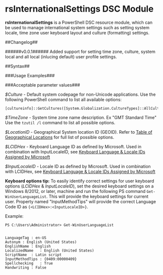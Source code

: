 rsInternationalSettings DSC Module
=======================

**rsInternationalSettings** is a PowerShell DSC resource module, which can be used to manage international system settings such as setting system locale, time zone user keyboard layout and culture (formatting) settings.

##Changelog##

######v0.0.1######
Added support for setting time zone, culture, system local and all local (inlucing default) user profile settings.

##Syntax##

<add syntax>

###Usage Examples###

<add examples>


###Acceptable parameter values###

*$Culture* - Default system codepage for non-Unicode applications. 
Use the following PowerShell command to list all available options:

    [cultureinfo]::GetCultures([System.Globalization.CultureTypes]::AllCultures)

*$TimeZone* - System time zone name description. Ex "GMT Standard Time"
Use the `tzutil /l` command to list all possible options.

*$LocationID* - Geographical System location ID (GEOID). Refer to [Table of Geographical Locations](http://msdn.microsoft.com/en-us/library/dd374073.asp) for full list of possible options.

*$LCIDHex* - Keyboard Language ID as defined by Microsoft. Used in combination with InputLocaleID, see [Keyboard Language & Locale IDs Assigned by Microsoft](http://msdn.microsoft.com/en-gb/goglobal/bb895996.aspx)

*$InputLocaleID* - Locale ID as defined by Microsoft. Used in combination with LCIDHex, see [Keyboard Language & Locale IDs Assigned by Microsoft](http://msdn.microsoft.com/en-gb/goglobal/bb895996.aspx)

**Keyboard options tip:** To easily identify correct settings for user keyboard options (*LCIDHex* & *InputLocaleID*), set the desired keyboard settings on a Windows 8/2012, or later, machine and run the following PS command `Get-WinUserLanguageList`. This will provide the keyboard settings for current user. Property named "InputMethodTips" will provide the correct Language Code ID as `{<LCIDHex>:<InputLocaleID>}`.

Example:

    PS C:\Users\Administrator> Get-WinUserLanguageList
    
    
    LanguageTag : en-US
    Autonym : English (United States)
    EnglishName : English
    LocalizedName   : English (United States)
    ScriptName  : Latin script
    InputMethodTips : {0409:00000409}
    Spellchecking   : True
    Handwriting : False

